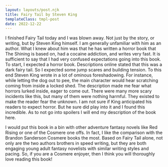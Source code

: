 ```yaml
---
layout: layouts/post.njk
title: Fairy Tail by Steven King
templateClass: tmpl-post
date: 2022-12-22
---
```

I finished Fairy Tail today and I was blown away. Not just by the story, or writing, but by Steven King himself. I am generally unfamiliar with him as an author. What I knew about him was that he has written a horror book that The Shining is based on, had a cocaine addiction, and writes very fast. It is sufficient to say that I had very confused expectations going into this book. To start, I expected a horror book. Descriptions online stated that this was a dark fairy tail. So I expected some jump scares and building tension. To this end Steven King wrote in a lot of ominous foreshadowing. For instance, while letting the dog out to pee, the main character would hear scratching coming from inside a locked shed. The description made me fear what horrors lurked inside, eager to come out. There were many more scary incidents like this, but many of them were nothing harmful. They existed to make the reader fear the unknown. I am not sure if King anticipated his readers to expect horror. But he sure did play into it and I found this incredible. As to not go into spoilers I will end my description of the book here.   

I would put this book in a bin with other adventure fantasy novels like Red Rising or one of the Cosmere one offs. In fact, I like the comparison with the Brandon Sanderson Cosmere books the most. Based on Fairy Tail alone, not only are the two authors brothers in speed writing, but they are both engaging young adult fantasy novelists with similar writing styles and pacing. So, if you are a Cosmere enjoyer, then I think you will thoroughly love reading this book!
